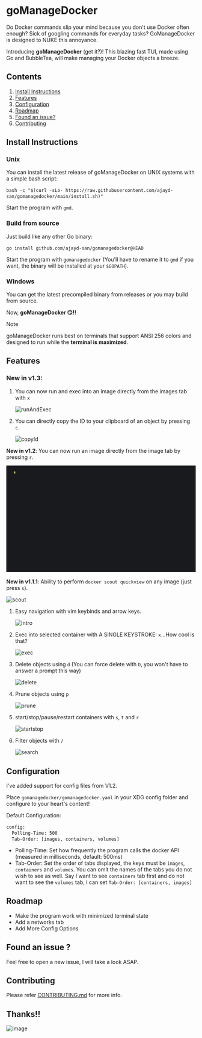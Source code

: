 # goManageDocker

Do Docker commands slip your mind because you don't use Docker often enough? Sick of googling commands for everyday tasks? GoManageDocker is designed to NUKE this annoyance. 

Introducing **goManageDocker** (get it?)! This blazing fast TUI, made using Go and BubbleTea, will make managing your Docker objects a breeze. 

## Contents

1. [Install Instructions](#install-instructions)
2. [Features](#features)
3. [Configuration](#configuration)
4. [Roadmap](#roadmap)
5. [Found an issue?](#found-an-issue-)
6. [Contributing](#contributing)

## Install Instructions

### Unix

You can install the latest release of goManageDocker on UNIX systems with a simple bash script:

```
bash -c "$(curl -sLo- https://raw.githubusercontent.com/ajayd-san/gomanagedocker/main/install.sh)"
```

Start the program with `gmd`. 

### Build from source

Just build like any other Go binary: 

```
go install github.com/ajayd-san/gomanagedocker@HEAD
```

Start the program with `gomanagedocker` (You'll have to rename it to `gmd` if you want, the binary will be installed at your `$GOPATH`).

### Windows

You can get the latest precompiled binary from releases or you may build from source. 

Now, **goManageDocker 😏!!**

> [!NOTE]
> goManageDocker runs best on terminals that support ANSI 256 colors and designed to run while the **terminal is maximized**.

## Features

### **New in v1.3:**

1. You can now run and exec into an image directly from the images tab with  `x`

   ![runAndExec](vhs/gifs/execFromImgs.gif)

2. You can directly copy the ID to your clipboard of an object by pressing `c`.

   ![copyId](vhs/gifs/copyId.gif)

**New in v1.2**: You can now run an image directly from the image tab by pressing `r`.

   ![runImage](vhs/gifs/runImage.gif)

**New in v1.1.1**: Ability to perform `docker scout quickview` on any image (just press `s`).

   ![scout](vhs/gifs/scout.gif)

1. Easy navigation with vim keybinds and arrow keys.
   
   ![intro](vhs/gifs/intro.gif)

2. Exec into selected container with A SINGLE KEYSTROKE: `x`...How cool is that?

   ![exec](vhs/gifs/exec.gif)

3. Delete objects using `d` (You can force delete with `D`, you won't have to answer a prompt this way)
   
   ![delete](vhs/gifs/delete.gif)

4. Prune objects using `p`
   
   ![prune](vhs/gifs/prune.gif)

5. start/stop/pause/restart containers with `s`, `t` and `r`
   
   ![startstop](vhs/gifs/startstop.gif)

6. Filter objects with `/`
   
   ![search](vhs/gifs/search.gif)

## Configuration

I've added support for config files from V1.2.

Place `gomanagedocker/gomanagedocker.yaml` in your XDG config folder and configure to your heart's content!

Default Configuration:  

```
config:
  Polling-Time: 500
  Tab-Order: [images, containers, volumes]
```

- Polling-Time: Set how frequently the program calls the docker API (measured in milliseconds, default: 500ms)
- Tab-Order: Set the order of tabs displayed, the keys must be `images`, `containers` and `volumes`. You can omit the names of the tabs you do not wish to see as well. Say I want to see `containers` tab first and do not want to see the `volumes` tab, I can set `Tab-Order: [containers, images]`

## Roadmap

- Make the program work with minimized terminal state
- Add a networks tab
- Add More Config Options

## Found an issue ?

Feel free to open a new issue, I will take a look ASAP.

## Contributing

Please refer [CONTRIBUTING.md](./CONTRIBUTING.md) for more info. 

## Thanks!!

![image](https://github.com/ajayd-san/gomanagedocker/assets/54715852/61be1ce3-c176-4392-820d-d0e94650ef01)
